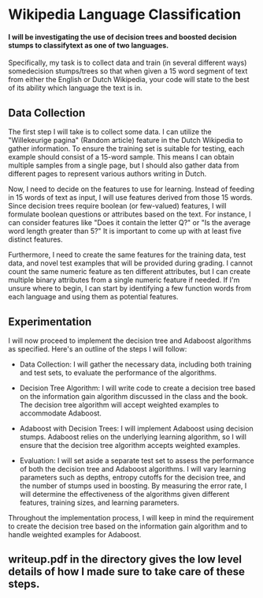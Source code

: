 # Wikipedia Language Classification 
#### I  will be investigating the use of decision trees and boosted decision stumps to classifytext as one of two languages. 
Specifically, my task is to collect data and train (in several different ways) somedecision stumps/trees so that when given a 15 word segment 
of text from either the English or Dutch Wikipedia, your code will state to the best of its ability which language the text is in.

## Data Collection 

The first step I will take is to collect some data. I can utilize the "Willekeurige pagina" (Random article) feature in the Dutch Wikipedia to gather information. 
To ensure the training set is suitable for testing, each example should consist of a 15-word sample. This means I can obtain multiple samples from a single page, 
but I should also gather data from different pages to represent various authors writing in Dutch. 

Now, I need to decide on the features to use for learning. Instead of feeding in 15 words of text as input, I will use features derived from those 15 words. 
Since decision trees require boolean (or few-valued) features, I will formulate boolean questions or attributes based on the text. For instance, 
I can consider features like "Does it contain the letter Q?" or "Is the average word length greater than 5?" 
It is important to come up with at least five distinct features.

Furthermore, I need to create the same features for the training data, test data, and novel test examples that will be provided during grading. 
I cannot count the same numeric feature as ten different attributes, but I can create multiple binary attributes from a single numeric feature if needed. 
If I'm unsure where to begin, I can start by identifying a few function words from each language and using them as potential features.


## Experimentation 

I will now proceed to implement the decision tree and Adaboost algorithms as specified. Here's an outline of the steps I will follow:

- Data Collection: I will gather the necessary data, including both training and test sets, to evaluate the performance of the algorithms.

- Decision Tree Algorithm: I will write code to create a decision tree based on the information gain algorithm discussed in the class and the book. 
The decision tree algorithm will accept weighted examples to accommodate Adaboost.

- Adaboost with Decision Trees: I will implement Adaboost using decision stumps. Adaboost relies on the underlying learning algorithm, 
so I will ensure that the decision tree algorithm accepts weighted examples.

- Evaluation: I will set aside a separate test set to assess the performance of both the decision tree and Adaboost algorithms. 
I will vary learning parameters such as depths, entropy cutoffs for the decision tree, and the number of stumps used in boosting. By measuring the error rate, I will determine the effectiveness of the algorithms given different features, training sizes, and learning parameters.

Throughout the implementation process, I will keep in mind the requirement to create the decision tree based on the information gain algorithm 
and to handle weighted examples for Adaboost.


## writeup.pdf in the directory gives the low level details of how I made sure to take care of these steps.
